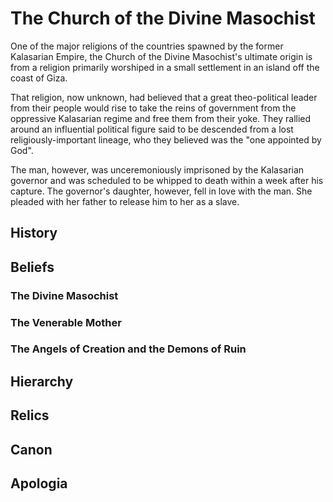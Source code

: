 # The Church of the Divine Masochist

One of the major religions of the countries spawned by the former Kalasarian
Empire, the Church of the Divine Masochist's ultimate origin is from a religion
primarily worshiped in a small settlement in an island off the coast of Giza.

That religion, now unknown, had believed that a great theo-political leader
from their people would rise to take the reins of government from the oppressive
Kalasarian regime and free them from their yoke. They rallied around an
influential political figure said to be descended from a lost
religiously-important lineage, who they believed was the "one appointed by God".

The man, however, was unceremoniously imprisoned by the Kalasarian governor and
was scheduled to be whipped to death within a week after his capture. The
governor's daughter, however, fell in love with the man. She pleaded with her
father to release him to her as a slave.


## History

## Beliefs

### The Divine Masochist

### The Venerable Mother

### The Angels of Creation and the Demons of Ruin

## Hierarchy

## Relics

## Canon

## Apologia